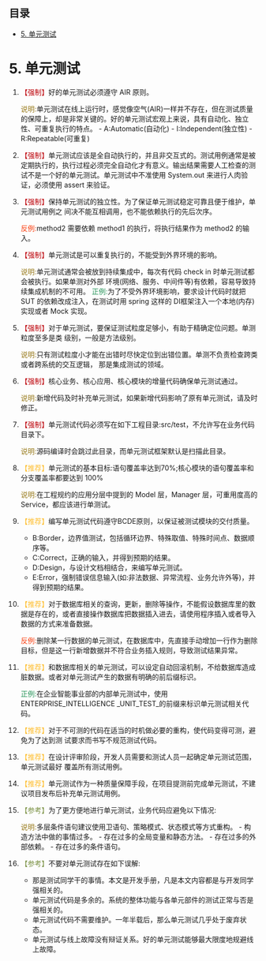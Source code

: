 ## 目录

- [5. 单元测试](#test)

<a name="test"></a>
# 5. 单元测试

1. <font color=bc0008>【强制】</font>好的单元测试必须遵守 AIR 原则。

	<font color=977919>说明:</font>单元测试在线上运行时，感觉像空气(AIR)一样并不存在，但在测试质量的保障上，却是非常关键的。好的单元测试宏观上来说，具有自动化、独立性、可重复执行的特点。
		- A:Automatic(自动化) 
		- I:Independent(独立性)
		- R:Repeatable(可重复)

1. <font color=bc0008>【强制】</font>单元测试应该是全自动执行的，并且非交互式的。测试用例通常是被定期执行的，执行过程必须完全自动化才有意义。输出结果需要人工检查的测试不是一个好的单元测试。单元测试中不准使用 System.out 来进行人肉验证，必须使用 assert 来验证。
1. <font color=bc0008>【强制】</font>保持单元测试的独立性。为了保证单元测试稳定可靠且便于维护，单元测试用例之 间决不能互相调用，也不能依赖执行的先后次序。

	<font color=fa4113>反例:</font>method2 需要依赖 method1 的执行，将执行结果作为 method2 的输入。

1. <font color=bc0008>【强制】</font>单元测试是可以重复执行的，不能受到外界环境的影响。 

	<font color=977919>说明:</font>单元测试通常会被放到持续集成中，每次有代码 check in 时单元测试都会被执行。如果单测对外部 环境(网络、服务、中间件等)有依赖，容易导致持续集成机制的不可用。 
	<font color=29965b>正例:</font>为了不受外界环境影响，要求设计代码时就把 SUT 的依赖改成注入，在测试时用 spring 这样的 DI框架注入一个本地(内存)实现或者 Mock 实现。

1. <font color=bc0008>【强制】</font>对于单元测试，要保证测试粒度足够小，有助于精确定位问题。单测粒度至多是类 级别，一般是方法级别。 

	<font color=977919>说明:</font>只有测试粒度小才能在出错时尽快定位到出错位置。单测不负责检查跨类或者跨系统的交互逻辑， 那是集成测试的领域。

1. <font color=bc0008>【强制】</font>核心业务、核心应用、核心模块的增量代码确保单元测试通过。 

	<font color=977919>说明:</font>新增代码及时补充单元测试，如果新增代码影响了原有单元测试，请及时修正。

1. <font color=bc0008>【强制】</font>单元测试代码必须写在如下工程目录:src/test，不允许写在业务代码目录下。

	<font color=977919>说明:</font>源码编译时会跳过此目录，而单元测试框架默认是扫描此目录。

1. <font color=febd2c>【推荐】</font>单元测试的基本目标:语句覆盖率达到70%;核心模块的语句覆盖率和分支覆盖率都要达到 100%

	<font color=977919>说明:</font>在工程规约的应用分层中提到的 Model 层，Manager 层，可重用度高的 Service，都应该进行单测试。

1. <font color=febd2c>【推荐】</font>编写单元测试代码遵守BCDE原则，以保证被测试模块的交付质量。

	- B:Border，边界值测试，包括循环边界、特殊取值、特殊时间点、数据顺序等。
	- C:Correct，正确的输入，并得到预期的结果。
	- D:Design，与设计文档相结合，来编写单元测试。
	- E:Error，强制错误信息输入(如:非法数据、异常流程、业务允许外等)，并得到预期的结果。

1. <font color=febd2c>【推荐】</font>对于数据库相关的查询，更新，删除等操作，不能假设数据库里的数据是存在的，或者直接操作数据库把数据插入进去，请使用程序插入或者导入数据的方式来准备数据。

	<font color=fa4113>反例:</font>删除某一行数据的单元测试，在数据库中，先直接手动增加一行作为删除目标，但是这一行新增数据并不符合业务插入规则，导致测试结果异常。

1. <font color=febd2c>【推荐】</font>和数据库相关的单元测试，可以设定自动回滚机制，不给数据库造成脏数据。或者对单元测试产生的数据有明确的前后缀标识。

	<font color=29965b>正例:</font>在企业智能事业部的内部单元测试中，使用 ENTERPRISE_INTELLIGENCE _UNIT_TEST_的前缀来标识单元测试相关代码。

1. <font color=febd2c>【推荐】</font>对于不可测的代码在适当的时机做必要的重构，使代码变得可测，避免为了达到测 试要求而书写不规范测试代码。
1. <font color=febd2c>【推荐】</font>在设计评审阶段，开发人员需要和测试人员一起确定单元测试范围，单元测试最好 覆盖所有测试用例。
1. <font color=febd2c>【推荐】</font>单元测试作为一种质量保障手段，在项目提测前完成单元测试，不建议项目发布后补充单元测试用例。
1. <font color=799042>【参考】</font>为了更方便地进行单元测试，业务代码应避免以下情况:
		
	<font color=977919>说明:</font>多层条件语句建议使用卫语句、策略模式、状态模式等方式重构。
		- 构造方法中做的事情过多。
		- 存在过多的全局变量和静态方法。 
		- 存在过多的外部依赖。
		- 存在过多的条件语句。
		
1. <font color=799042>【参考】</font>不要对单元测试存在如下误解:

	- 那是测试同学干的事情。本文是开发手册，凡是本文内容都是与开发同学强相关的。 
	- 单元测试代码是多余的。系统的整体功能与各单元部件的测试正常与否是强相关的。
	- 单元测试代码不需要维护。一年半载后，那么单元测试几乎处于废弃状态。
	- 单元测试与线上故障没有辩证关系。好的单元测试能够最大限度地规避线上故障。